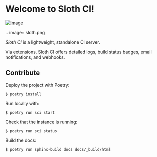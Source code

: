 # Welcome to Sloth CI!

[![image](https://img.shields.io/pypi/v/sloth-ci.svg)](https://pypi.org/project/sloth-ci)


.. image:: sloth.png


*Sloth CI* is a lightweight, standalone CI server.

Via extensions, Sloth CI offers detailed logs, build status badges, email notifications, and webhooks. 


## Contribute

Deploy the project with Poetry:
```
$ poetry install
```

Run locally with:
```
$ poetry run sci start
```

Check that the instance is running:
```
$ poetry run sci status
```

Build the docs:
```
$ poetry run sphinx-build docs docs/_build/html
```
